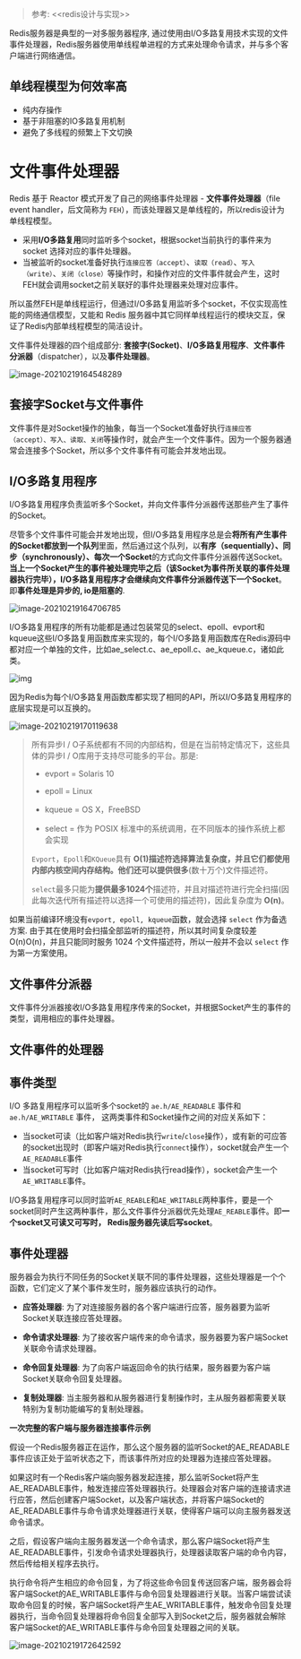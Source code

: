 > 参考: <<redis设计与实现>>



Redis服务器是典型的一对多服务器程序, 通过使用由I/O多路复用技术实现的文件事件处理器，Redis服务器使用单线程单进程的方式来处理命令请求，并与多个客户端进行网络通信。



## 单线程模型为何效率高

- 纯内存操作
- 基于非阻塞的IO多路复用机制
- 避免了多线程的频繁上下文切换



# 文件事件处理器

Redis 基于 Reactor 模式开发了自己的网络事件处理器 - **文件事件处理器**（file event handler，后文简称为 `FEH`），而该处理器又是单线程的，所以redis设计为单线程模型。

- 采用**I/O多路复用**同时监听多个socket，根据socket当前执行的事件来为 socket 选择对应的事件处理器。
- 当被监听的socket准备好执行`连接应答（accept）`、`读取（read）`、`写入（write）`、`关闭（close）`等操作时，和操作对应的文件事件就会产生，这时FEH就会调用socket之前关联好的事件处理器来处理对应事件。

所以虽然FEH是单线程运行，但通过I/O多路复用监听多个socket，不仅实现高性能的网络通信模型，又能和 Redis 服务器中其它同样单线程运行的模块交互，保证了Redis内部单线程模型的简洁设计。



文件事件处理器的四个组成部分: **套接字(Socket)**、**I/O多路复用程序**、**文件事件分派器**（dispatcher），以及**事件处理器**。

![image-20210219164548289](img/image-20210219164548289.png)

## 套接字Socket与文件事件

文件事件是对Socket操作的抽象，每当一个Socket准备好执行`连接应答（accept）、写入、读取、关闭`等操作时，就会产生一个文件事件。因为一个服务器通常会连接多个Socket，所以多个文件事件有可能会并发地出现。



## I/O多路复用程序

I/O多路复用程序负责监听多个Socket，并向文件事件分派器传送那些产生了事件的Socket。

尽管多个文件事件可能会并发地出现，但I/O多路复用程序总是会**将所有产生事件的Socket都放到一个队列**里面，然后通过这个队列，以**有序（sequentially）、同步（synchronously）、每次一个Socket**的方式向文件事件分派器传送Socket。**当上一个Socket产生的事件被处理完毕之后（该Socket为事件所关联的事件处理器执行完毕），I/O多路复用程序才会继续向文件事件分派器传送下一个Socket**。即**事件处理是异步的, io是阻塞的**.

![image-20210219164706785](img/image-20210219164706785.png)

I/O多路复用程序的所有功能都是通过包装常见的select、epoll、evport和kqueue这些I/O多路复用函数库来实现的，每个I/O多路复用函数库在Redis源码中都对应一个单独的文件，比如ae_select.c、ae_epoll.c、ae_kqueue.c，诸如此类。

![img](img/image-20210219170119637.png)



因为Redis为每个I/O多路复用函数库都实现了相同的API，所以I/O多路复用程序的底层实现是可以互换的。

![image-20210219170119638](img/image-20210219170119638.png)



>所有异步I / O子系统都有不同的内部结构，但是在当前特定情况下，这些具体的异步I / O库用于支持尽可能多的平台。那是:
>
>- evport = Solaris 10
>
>- epoll = Linux
>
>- kqueue = OS X，FreeBSD
>
>- select =  作为 POSIX 标准中的系统调用，在不同版本的操作系统上都会实现
>
>`Evport`，`Epoll`和`KQueue`具有 **O(1)**描述符选择算法复杂度，并且它们都使用内部内核空间内存结构。他们还可以提供**很多**(数十万个)文件描述符。
>
>`select`最多只能为**提供最多1024个**描述符，并且对描述符进行完全扫描(因此每次迭代所有描述符以选择一个可使用的描述符)，因此复杂度为 **O(n)**。

如果当前编译环境没有`evport, epoll, kqueue`函数，就会选择 `select` 作为备选方案. 由于其在使用时会扫描全部监听的描述符，所以其时间复杂度较差 O(n)O(n)，并且只能同时服务 1024 个文件描述符，所以一般并不会以 `select` 作为第一方案使用。 



## 文件事件分派器

文件事件分派器接收I/O多路复用程序传来的Socket，并根据Socket产生的事件的类型，调用相应的事件处理器。



## 文件事件的处理器



## 事件类型

I/O 多路复用程序可以监听多个socket的 `ae.h/AE_READABLE` 事件和 `ae.h/AE_WRITABLE` 事件， 这两类事件和Socket操作之间的对应关系如下：

- 当socket可读（比如客户端对Redis执行`write`/`close`操作），或有新的可应答的socket出现时（即客户端对Redis执行`connect`操作），socket就会产生一个`AE_READABLE`事件
- 当socket可写时（比如客户端对Redis执行read操作），socket会产生一个`AE_WRITABLE`事件。

I/O多路复用程序可以同时监听`AE_REABLE`和`AE_WRITABLE`两种事件，要是一个socket同时产生这两种事件，那么文件事件分派器优先处理`AE_REABLE`事件。即**一个socket又可读又可写时， Redis服务器先读后写socket**。



## 事件处理器

服务器会为执行不同任务的Socket关联不同的事件处理器，这些处理器是一个个函数，它们定义了某个事件发生时，服务器应该执行的动作。

- **应答处理器**: 为了对连接服务器的各个客户端进行应答，服务器要为监听Socket关联连接应答处理器。

- **命令请求处理器**: 为了接收客户端传来的命令请求，服务器要为客户端Socket关联命令请求处理器。

- **命令回复处理器**: 为了向客户端返回命令的执行结果，服务器要为客户端Socket关联命令回复处理器。

- **复制处理器**: 当主服务器和从服务器进行复制操作时，主从服务器都需要关联特别为复制功能编写的复制处理器。



**一次完整的客户端与服务器连接事件示例**

假设一个Redis服务器正在运作，那么这个服务器的监听Socket的AE_READABLE事件应该正处于监听状态之下，而该事件所对应的处理器为连接应答处理器。

如果这时有一个Redis客户端向服务器发起连接，那么监听Socket将产生AE_READABLE事件，触发连接应答处理器执行。处理器会对客户端的连接请求进行应答，然后创建客户端Socket，以及客户端状态，并将客户端Socket的AE_READABLE事件与命令请求处理器进行关联，使得客户端可以向主服务器发送命令请求。

之后，假设客户端向主服务器发送一个命令请求，那么客户端Socket将产生AE_READABLE事件，引发命令请求处理器执行，处理器读取客户端的命令内容，然后传给相关程序去执行。

执行命令将产生相应的命令回复，为了将这些命令回复传送回客户端，服务器会将客户端Socket的AE_WRITABLE事件与命令回复处理器进行关联。当客户端尝试读取命令回复的时候，客户端Socket将产生AE_WRITABLE事件，触发命令回复处理器执行，当命令回复处理器将命令回复全部写入到Socket之后，服务器就会解除客户端Socket的AE_WRITABLE事件与命令回复处理器之间的关联。

![image-20210219172642592](img/image-20210219172642592.png)